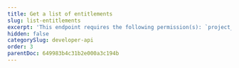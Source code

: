 ```yaml
---
title: Get a list of entitlements
slug: list-entitlements
excerpt: 'This endpoint requires the following permission(s): `project_configuration:entitlements:read`.'
hidden: false
categorySlug: developer-api
order: 3
parentDoc: 649983b4c31b2e000a3c194b
---
```

